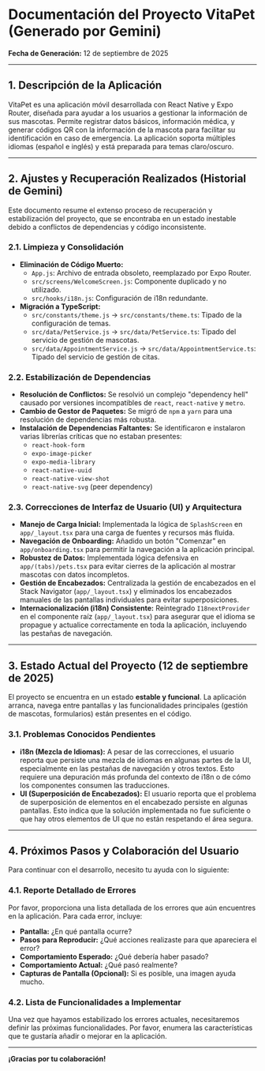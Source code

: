 # Documentación del Proyecto VitaPet (Generado por Gemini)

**Fecha de Generación:** 12 de septiembre de 2025

---

## 1. Descripción de la Aplicación

VitaPet es una aplicación móvil desarrollada con React Native y Expo Router, diseñada para ayudar a los usuarios a gestionar la información de sus mascotas. Permite registrar datos básicos, información médica, y generar códigos QR con la información de la mascota para facilitar su identificación en caso de emergencia. La aplicación soporta múltiples idiomas (español e inglés) y está preparada para temas claro/oscuro.

---

## 2. Ajustes y Recuperación Realizados (Historial de Gemini)

Este documento resume el extenso proceso de recuperación y estabilización del proyecto, que se encontraba en un estado inestable debido a conflictos de dependencias y código inconsistente.

### 2.1. Limpieza y Consolidación

*   **Eliminación de Código Muerto:**
    *   `App.js`: Archivo de entrada obsoleto, reemplazado por Expo Router.
    *   `src/screens/WelcomeScreen.js`: Componente duplicado y no utilizado.
    *   `src/hooks/i18n.js`: Configuración de i18n redundante.
*   **Migración a TypeScript:**
    *   `src/constants/theme.js` -> `src/constants/theme.ts`: Tipado de la configuración de temas.
    *   `src/data/PetService.js` -> `src/data/PetService.ts`: Tipado del servicio de gestión de mascotas.
    *   `src/data/AppointmentService.js` -> `src/data/AppointmentService.ts`: Tipado del servicio de gestión de citas.

### 2.2. Estabilización de Dependencias

*   **Resolución de Conflictos:** Se resolvió un complejo "dependency hell" causado por versiones incompatibles de `react`, `react-native` y `metro`.
*   **Cambio de Gestor de Paquetes:** Se migró de `npm` a `yarn` para una resolución de dependencias más robusta.
*   **Instalación de Dependencias Faltantes:** Se identificaron e instalaron varias librerías críticas que no estaban presentes:
    *   `react-hook-form`
    *   `expo-image-picker`
    *   `expo-media-library`
    *   `react-native-uuid`
    *   `react-native-view-shot`
    *   `react-native-svg` (peer dependency)

### 2.3. Correcciones de Interfaz de Usuario (UI) y Arquitectura

*   **Manejo de Carga Inicial:** Implementada la lógica de `SplashScreen` en `app/_layout.tsx` para una carga de fuentes y recursos más fluida.
*   **Navegación de Onboarding:** Añadido un botón "Comenzar" en `app/onboarding.tsx` para permitir la navegación a la aplicación principal.
*   **Robustez de Datos:** Implementada lógica defensiva en `app/(tabs)/pets.tsx` para evitar cierres de la aplicación al mostrar mascotas con datos incompletos.
*   **Gestión de Encabezados:** Centralizada la gestión de encabezados en el Stack Navigator (`app/_layout.tsx`) y eliminados los encabezados manuales de las pantallas individuales para evitar superposiciones.
*   **Internacionalización (i18n) Consistente:** Reintegrado `I18nextProvider` en el componente raíz (`app/_layout.tsx`) para asegurar que el idioma se propague y actualice correctamente en toda la aplicación, incluyendo las pestañas de navegación.

---

## 3. Estado Actual del Proyecto (12 de septiembre de 2025)

El proyecto se encuentra en un estado **estable y funcional**. La aplicación arranca, navega entre pantallas y las funcionalidades principales (gestión de mascotas, formularios) están presentes en el código.

### 3.1. Problemas Conocidos Pendientes

*   **i18n (Mezcla de Idiomas):** A pesar de las correcciones, el usuario reporta que persiste una mezcla de idiomas en algunas partes de la UI, especialmente en las pestañas de navegación y otros textos. Esto requiere una depuración más profunda del contexto de i18n o de cómo los componentes consumen las traducciones.
*   **UI (Superposición de Encabezados):** El usuario reporta que el problema de superposición de elementos en el encabezado persiste en algunas pantallas. Esto indica que la solución implementada no fue suficiente o que hay otros elementos de UI que no están respetando el área segura.

---

## 4. Próximos Pasos y Colaboración del Usuario

Para continuar con el desarrollo, necesito tu ayuda con lo siguiente:

### 4.1. Reporte Detallado de Errores

Por favor, proporciona una lista detallada de los errores que aún encuentres en la aplicación. Para cada error, incluye:
*   **Pantalla:** ¿En qué pantalla ocurre?
*   **Pasos para Reproducir:** ¿Qué acciones realizaste para que apareciera el error?
*   **Comportamiento Esperado:** ¿Qué debería haber pasado?
*   **Comportamiento Actual:** ¿Qué pasó realmente?
*   **Capturas de Pantalla (Opcional):** Si es posible, una imagen ayuda mucho.

### 4.2. Lista de Funcionalidades a Implementar

Una vez que hayamos estabilizado los errores actuales, necesitaremos definir las próximas funcionalidades. Por favor, enumera las características que te gustaría añadir o mejorar en la aplicación.

---

**¡Gracias por tu colaboración!**

